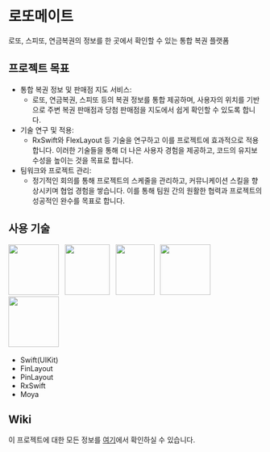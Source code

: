 # 로또메이트
로또, 스피또, 연금복권의 정보를 한 곳에서 확인할 수 있는 통합 복권 플랫폼

## 프로젝트 목표
- 통합 복권 정보 및 판매점 지도 서비스:
  - 로또, 연금복권, 스피또 등의 복권 정보를 통합 제공하며, 사용자의 위치를 기반으로 주변 복권 판매점과 당첨 판매점을 지도에서 쉽게 확인할 수 있도록 합니다.
- 기술 연구 및 적용:
  - RxSwift와 FlexLayout 등 기술을 연구하고 이를 프로젝트에 효과적으로 적용합니다. 이러한 기술들을 통해 더 나은 사용자 경험을 제공하고, 코드의 유지보수성을 높이는 것을 목표로 합니다.
- 팀워크와 프로젝트 관리:
  - 정기적인 회의를 통해 프로젝트의 스케줄을 관리하고, 커뮤니케이션 스킬을 향상시키며 협업 경험을 쌓습니다. 이를 통해 팀원 간의 원활한 협력과 프로젝트의 성공적인 완수를 목표로 합니다.

## 사용 기술 
<img src = "https://github.com/user-attachments/assets/4b25c487-30c7-493a-aa96-ce2204ed05d2" width = "100" height = "100"> &nbsp;
<img src = "https://github.com/user-attachments/assets/ff8fb9ab-6c72-48d2-8bb0-00bbe1fc0e63" width = "89" height = "100"> &nbsp;
<img src = "https://github.com/user-attachments/assets/4050d23a-87a0-4252-9b9b-22ba311300fa" width = "77" height = "100"> &nbsp;
<img src = "https://github.com/user-attachments/assets/eb370f91-4da8-4e36-8630-711f0ba4f31b" width = "100" height = "100"> &nbsp;
<img src = "https://github.com/user-attachments/assets/c11e4f39-8924-4c48-a395-e8a74938ef63" width = "100" height = "100"> &nbsp;
<br>
- Swift(UIKit)
- FinLayout
- PinLayout
- RxSwift
- Moya

## Wiki
이 프로젝트에 대한 모든 정보를 [여기](https://github.com/LottoMate/LottoMate-iOS/wiki)에서 확인하실 수 있습니다.
